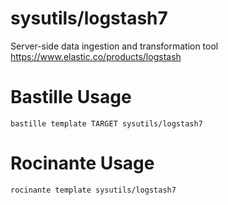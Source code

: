 # sysutils/logstash7
Server-side data ingestion and transformation tool
https://www.elastic.co/products/logstash

# Bastille Usage
```shell
bastille template TARGET sysutils/logstash7
```

# Rocinante Usage
```shell
rocinante template sysutils/logstash7
```
